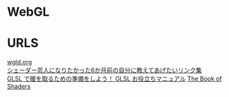 # WebGL
# URLS
[wgld.org](https://wgld.org/)  
[シェーダー芸人になりたかった6か月前の自分に教えてあげたいリンク集](https://qiita.com/kaneta1992/items/7fe9b47cc6c0836222af)  
[GLSL で暖を取るための準備をしよう！ GLSL お役立ちマニュアル](https://qiita.com/doxas/items/5a7b6dedff4bc2ce1586)
[The Book of Shaders](https://thebookofshaders.com/?lan=jp)  
